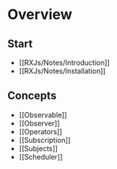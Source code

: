 # Overview

## Start
- [[RXJs/Notes/Introduction]]
-  [[RXJs/Notes/Installation]]


## Concepts
- [[Observable]]
- [[Observer]]
- [[Operators]]
- [[Subscription]]
- [[Subjects]]
- [[Scheduler]]